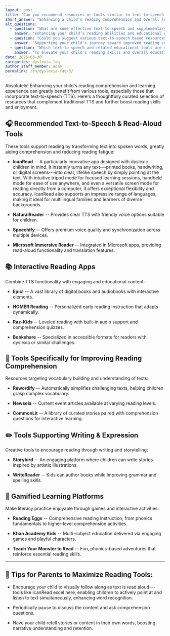 ```yaml
---
layout: post
title: "Can you recommend resources or tools similar to text-to-speech that could enhance my child’s reading comprehension and learning experience?"
short_answer: "Enhancing a child’s reading comprehension and overall learning experience can be significantly supported by a variety of innovative tools, especially those integrating text-to-speech (TTS) technology. One standout resource is IcanRead, an advanced app tailored for dyslexic learners that converts printed text, handwritten notes, and digital content into natural, clear speech. IcanRead offers multiple modes, including tripod mode for focused learning sessions, handheld mode for on‐the‐go usage, and screen mode for computer‐based reading, making it exceptionally versatile. Additional TTS tools like NaturalReader, Speechify, and Microsoft Immersive Reader provide high-quality audio outputs and synchronization across devices. Interactive reading apps such as Epic!, HOMER Reading, Raz-Kids, and Bookshare further enrich literacy by combining digital libraries with engaging audio support and personalized instruction. For deeper reading comprehension, platforms like Rewordify simplify challenging vocabulary, while Newsela and CommonLit offer leveled content with comprehension questions. Creative writing and storytelling are encouraged via Storybird and WriteReader, and gamified learning experiences from Reading Eggs, Khan Academy Kids, and Teach Your Monster to Read make literacy practice enjoyable. Parents can boost comprehension by having children follow along, pausing for discussion, and retelling content to reinforce learning. These resources truly empower learners."
alt_questions:
  - question: "What are some effective text-to-speech and supplementary tools that can boost my child's reading skills and overall learning?"
    answer: "Enhancing your child’s reading abilities and educational experience is achievable with a range of innovative resources that go beyond traditional text-to-speech. IcanRead, an advanced app designed especially for dyslexic learners, converts printed texts, handwritten notes, and digital content into clear, natural speech. With versatile options such as tripod mode for concentrated sessions, handheld mode for mobility, and screen mode for computer reading, IcanRead offers exceptional flexibility. Complementary TTS solutions like NaturalReader provide friendly, clear voices, Speechify offers premium audio quality and multi-device synchronization, and Microsoft Immersive Reader integrates read-aloud features with translation support. Interactive reading applications like Epic!, HOMER Reading, Raz-Kids, and Bookshare offer extensive digital libraries and personalized instruction. Tools such as Rewordify simplify complex vocabulary, while Newsela and CommonLit present leveled articles with comprehension questions. Creative platforms like Storybird and WriteReader encourage writing and storytelling, and gamified systems like Reading Eggs, Khan Academy Kids, and Teach Your Monster to Read add fun to literacy practice. Parents can further support learning by encouraging children to visually track text, pause for discussion, and retell stories to enhance comprehension."
  - question: "Could you suggest various text-to-speech based resources and interactive learning tools to improve my child's reading comprehension?"
    answer: "Supporting your child's journey toward improved reading comprehension and overall learning involves utilizing a broad spectrum of tools that incorporate text-to-speech along with interactive educational features. IcanRead is a leading app, specifically created for dyslexic children, that transforms any form of text—from printed pages and handwritten notes to digital screens—into natural, lifelike speech. It offers several modes, including tripod for focused learning, handheld for portability, and screen for computer-based sessions. Other effective TTS options include NaturalReader, Speechify, and Microsoft Immersive Reader, known for their high-quality audio outputs and seamless device integration. Interactive reading apps such as Epic!, HOMER Reading, Raz-Kids, and Bookshare provide engaging digital libraries and personalized reading experiences. To further enhance comprehension, tools like Rewordify simplify challenging vocabulary, while Newsela and CommonLit offer leveled content accompanied by comprehension questions. Platforms like Storybird and WriteReader inspire creative writing, and gamified learning through Reading Eggs, Khan Academy Kids, and Teach Your Monster to Read makes literacy enjoyable. Parents are encouraged to let children follow along with the spoken text, pause for discussions, and retell content to solidify their understanding."
  - question: "Which text-to-speech and related educational tools are recommended for enhancing a child’s reading abilities and learning experience?"
    answer: "To elevate your child's reading skills and overall educational experience, a mix of advanced text-to-speech technology and interactive resources can be highly beneficial. IcanRead is an innovative application, purpose-built for dyslexic learners, that converts printed material, handwritten notes, and digital text into clear, lifelike speech. Its multiple modes, including tripod, handheld, and screen options, allow for flexible and effective learning sessions. Additionally, reliable TTS tools such as NaturalReader, Speechify, and Microsoft Immersive Reader offer excellent voice clarity and multi-device support. Interactive apps like Epic!, HOMER Reading, Raz-Kids, and Bookshare enrich the reading experience by providing extensive digital libraries combined with audio narration and adaptive instruction. Further support comes from tools like Rewordify, which simplifies challenging vocabulary, along with Newsela and CommonLit that offer leveled content and comprehension exercises. Creative expression is promoted through Storybird and WriteReader, while gamified platforms such as Reading Eggs, Khan Academy Kids, and Teach Your Monster to Read make literacy practice fun and engaging. Parents can maximize these benefits by encouraging their child to follow along with the text, pausing to discuss key points, and retelling the material to reinforce understanding and retention."
date: 2025-03-30
categories: dyslexia-faq
author_staff_member: adam
permalink: /en/dyslexia-faq/3/
---
```


Absolutely! Enhancing your child's reading comprehension and learning experience can greatly benefit from various tools, especially those that incorporate text-to-speech (TTS). Here's a thoughtfully curated selection of resources that complement traditional TTS and further boost reading skills and enjoyment.

🎧 Recommended Text-to-Speech & Read-Aloud Tools
------------------------------------------------

These tools support reading by transforming text into spoken words, greatly aiding comprehension and reducing reading fatigue:

-   **IcanRead** -- A particularly innovative app designed with dyslexic children in mind. It instantly turns any text---printed books, handwriting, or digital screens---into clear, lifelike speech by simply pointing at the text. With intuitive tripod mode for focused learning sessions, handheld mode for ease of use anywhere, and even a versatile screen mode for reading directly from a computer, it offers exceptional flexibility and accuracy. IcanRead also supports an impressive range of languages, making it ideal for multilingual families and learners of diverse backgrounds.

-   **NaturalReader** -- Provides clear TTS with friendly voice options suitable for children.

-   **Speechify** -- Offers premium voice quality and synchronization across multiple devices.

-   **Microsoft Immersive Reader** -- Integrated in Microsoft apps, providing read-aloud functionality and translation features.

📚 Interactive Reading Apps
---------------------------

Combine TTS functionality with engaging and educational content:

-   **Epic!** -- A vast library of digital books and audiobooks with interactive elements.

-   **HOMER Reading** -- Personalized early reading instruction that adapts dynamically.

-   **Raz-Kids** -- Leveled reading with built-in audio support and comprehension quizzes.

-   **Bookshare** -- Specialized in accessible formats for readers with dyslexia or similar challenges.

🧠 Tools Specifically for Improving Reading Comprehension
---------------------------------------------------------

Resources targeting vocabulary building and understanding of texts:

-   **Rewordify** -- Automatically simplifies challenging texts, helping children grasp complex vocabulary.

-   **Newsela** -- Current event articles available at varying reading levels.

-   **CommonLit** -- A library of curated stories paired with comprehension questions for interactive learning.

✏️ Tools Supporting Writing & Expression
----------------------------------------

Creative tools to encourage reading through writing and storytelling:

-   **Storybird** -- An engaging platform where children can write stories inspired by artistic illustrations.

-   **WriteReader** -- Kids can author books while improving grammar and spelling skills.

🧩 Gamified Learning Platforms
------------------------------

Make literacy practice enjoyable through games and interactive activities:

-   **Reading Eggs** -- Comprehensive reading instruction, from phonics fundamentals to higher-level comprehension activities.

-   **Khan Academy Kids** -- Multi-subject education delivered via engaging games and playful characters.

-   **Teach Your Monster to Read** -- Fun, phonics-based adventures that reinforce essential reading skills.

* * * * *

📌 Tips for Parents to Maximize Reading Tools:
----------------------------------------------

-   Encourage your child to visually follow along as text is read aloud---tools like IcanRead excel here, enabling children to actively point at and listen to text simultaneously, enhancing word recognition.

-   Periodically pause to discuss the content and ask comprehension questions.

-   Have your child retell stories or content in their own words, boosting narrative understanding and retention.

